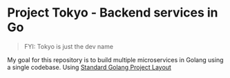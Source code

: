 # Project Tokyo - Backend services in Go

> FYI: Tokyo is just the dev name

My goal for this repository is to build multiple microservices in Golang using a single codebase. Using [Standard Golang Project Layout](https://github.com/golang-standards/project-layout) 

